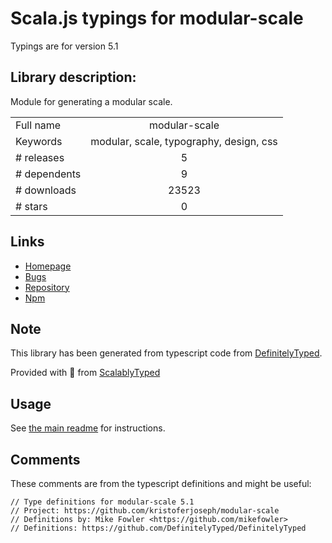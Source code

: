 
# Scala.js typings for modular-scale

Typings are for version 5.1

## Library description:
Module for generating a modular scale.

|                    |                 |
| ------------------ | :-------------: |
| Full name          | modular-scale |
| Keywords           | modular, scale, typography, design, css |
| # releases         | 5 |
| # dependents       | 9 |
| # downloads        | 23523 |
| # stars            | 0 |

## Links
- [Homepage](https://github.com/kristoferjoseph/modular-scale)
- [Bugs](https://github.com/kristoferjoseph/modular-scale/issues)
- [Repository](https://github.com/kristoferjoseph/modular-scale)
- [Npm](https://www.npmjs.com/package/modular-scale)
    


## Note
This library has been generated from typescript code from [DefinitelyTyped](https://definitelytyped.org).

Provided with :purple_heart: from [ScalablyTyped](https://github.com/oyvindberg/ScalablyTyped)

## Usage
See [the main readme](../../readme.md) for instructions.

## Comments

These comments are from the typescript definitions and might be useful:
```
// Type definitions for modular-scale 5.1
// Project: https://github.com/kristoferjoseph/modular-scale
// Definitions by: Mike Fowler <https://github.com/mikefowler>
// Definitions: https://github.com/DefinitelyTyped/DefinitelyTyped

```

